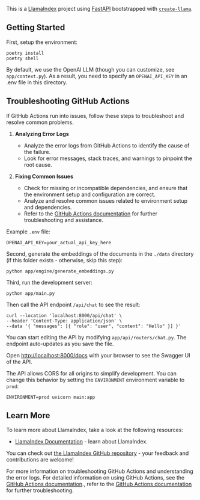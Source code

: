 This is a [LlamaIndex](https://www.llamaindex.ai/) project using [FastAPI](https://fastapi.tiangolo.com/) bootstrapped with [`create-llama`](https://github.com/run-llama/create-llama-ts).

## Getting Started

First, setup the environment:

```
poetry install
poetry shell
```

By default, we use the OpenAI LLM (though you can customize, see `app/context.py`). As a result, you need to specify an `OPENAI_API_KEY` in an .env file in this directory.

## Troubleshooting GitHub Actions

If GitHub Actions run into issues, follow these steps to troubleshoot and resolve common problems.

1. **Analyzing Error Logs**
   - Analyze the error logs from GitHub Actions to identify the cause of the failure.
   - Look for error messages, stack traces, and warnings to pinpoint the root cause.

2. **Fixing Common Issues**
   - Check for missing or incompatible dependencies, and ensure that the environment setup and configuration are correct.
   - Analyze and resolve common issues related to environment setup and dependencies.
   - Refer to the [GitHub Actions documentation](https://docs.github.com/en/actions) for further troubleshooting and assistance.

Example `.env` file:

```
OPENAI_API_KEY=your_actual_api_key_here
```

Second, generate the embeddings of the documents in the `./data` directory (if this folder exists - otherwise, skip this step):

```
python app/engine/generate_embeddings.py
```

Third, run the development server:

```
python app/main.py
```

Then call the API endpoint `/api/chat` to see the result:

```
curl --location 'localhost:8000/api/chat' \
--header 'Content-Type: application/json' \
--data '{ "messages": [{ "role": "user", "content": "Hello" }] }'
```

You can start editing the API by modifying `app/api/routers/chat.py`. The endpoint auto-updates as you save the file.

Open [http://localhost:8000/docs](http://localhost:8000/docs) with your browser to see the Swagger UI of the API.

The API allows CORS for all origins to simplify development. You can change this behavior by setting the `ENVIRONMENT` environment variable to `prod`:

```
ENVIRONMENT=prod uvicorn main:app
```

## Learn More

To learn more about LlamaIndex, take a look at the following resources:

- [LlamaIndex Documentation](https://docs.llamaindex.ai) - learn about LlamaIndex.

You can check out [the LlamaIndex GitHub repository](https://github.com/run-llama/LlamaIndexTS) - your feedback and contributions are welcome!

For more information on troubleshooting GitHub Actions and understanding the error logs. For detailed information on using GitHub Actions, see the [GitHub Actions documentation](https://docs.github.com/en/actions)., refer to the [GitHub Actions documentation](https://docs.github.com/en/actions) for further troubleshooting.

